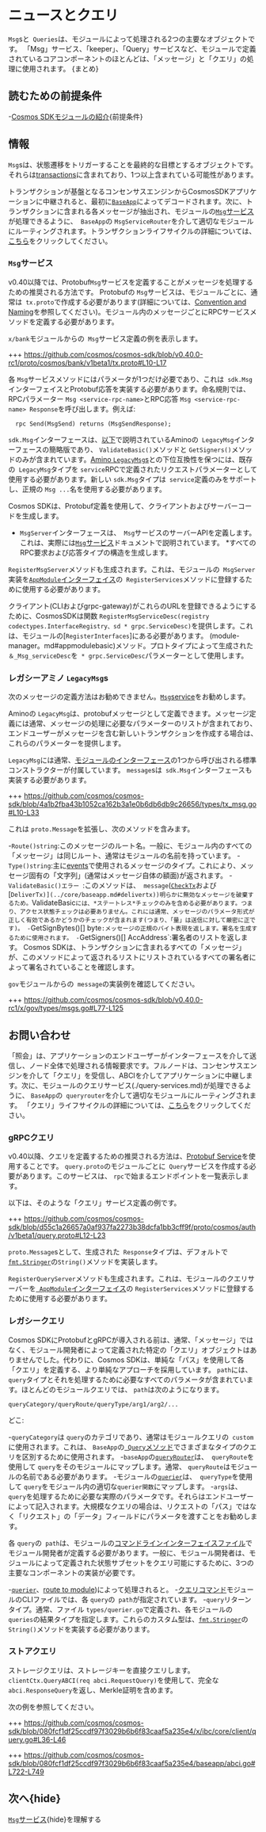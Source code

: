 # ニュースとクエリ

`Msg`sと` Queries`は、モジュールによって処理される2つの主要なオブジェクトです。 「Msg」サービス、「keeper」、「Query」サービスなど、モジュールで定義されているコアコンポーネントのほとんどは、「メッセージ」と「クエリ」の処理に使用されます。 {まとめ}

## 読むための前提条件

-[Cosmos SDKモジュールの紹介](。/intro.md){前提条件}

## 情報

`Msg`sは、状態遷移をトリガーすることを最終的な目標とするオブジェクトです。それらは[transactions](../core/transactions.md)に含まれており、1つ以上含まれている可能性があります。

トランザクションが基盤となるコンセンサスエンジンからCosmosSDKアプリケーションに中継されると、最初に[`BaseApp`](../core/baseapp.md)によってデコードされます。次に、トランザクションに含まれる各メッセージが抽出され、モジュールの[`Msg`サービス](./msg-services.md)が処理できるように、` BaseApp`の `MsgServiceRouter`を介して適切なモジュールにルーティングされます。トランザクションライフサイクルの詳細については、[こちら](../basics/tx-lifecycle.md)をクリックしてください。

### `Msg`サービス

v0.40以降では、Protobuf`Msg`サービスを定義することがメッセージを処理するための推奨される方法です。 Protobufの `Msg`サービスは、モジュールごとに、通常は` tx.proto`で作成する必要があります(詳細については、[Convention and Naming](../core/encoding.md#faq)を参照してください)。モジュール内のメッセージごとにRPCサービスメソッドを定義する必要があります。

`x/bank`モジュールからの` Msg`サービス定義の例を表示します。

+++ https://github.com/cosmos/cosmos-sdk/blob/v0.40.0-rc1/proto/cosmos/bank/v1beta1/tx.proto#L10-L17

各 `Msg`サービスメソッドにはパラメータが1つだけ必要であり、これは` sdk.Msg`インターフェイスとProtobuf応答を実装する必要があります。命名規則では、RPCパラメーター `Msg <service-rpc-name>`とRPC応答 `Msg <service-rpc-name> Response`を呼び出します。例えば: 

```
  rpc Send(MsgSend) returns (MsgSendResponse);
```

`sdk.Msg`インターフェースは、[以下](#legacy-amino-msgs)で説明されているAminoの` LegacyMsg`インターフェースの簡略版であり、 `ValidateBasic()`メソッドと `GetSigners()`メソッドのみが含まれています。[Amino `LegacyMsg`s](#legacy-amino-msgs)との下位互換性を保つには、既存の` LegacyMsg`タイプを `service`RPCで定義されたリクエストパラメーターとして使用する必要があります。新しい `sdk.Msg`タイプは` service`定義のみをサポートし、正規の `Msg ...`名を使用する必要があります。

Cosmos SDKは、Protobuf定義を使用して、クライアントおよびサーバーコードを生成します。

* `MsgServer`インターフェースは、` Msg`サービスのサーバーAPIを定義します。これは、実際には[`Msg`サービス](./msg-services.md)ドキュメントで説明されています。
*すべてのRPC要求および応答タイプの構造を生成します。

`RegisterMsgServer`メソッドも生成されます。これは、モジュールの` MsgServer`実装を[`AppModule`インターフェイス](./module-manager.md#appmodule)の` RegisterServices`メソッドに登録するために使用する必要があります。

クライアント(CLIおよびgrpc-gateway)がこれらのURLを登録できるようにするために、CosmosSDKは関数 `RegisterMsgServiceDesc(registry codectypes.InterfaceRegistry、sd * grpc.ServiceDesc)`を提供します。これは、モジュールの[`RegisterInterfaces`]にある必要があります。 (module-manager。md#appmodulebasic)メソッド。プロトタイプによって生成された `＆_Msg_serviceDesc`を` * grpc.ServiceDesc`パラメーターとして使用します。

### レガシーアミノ `LegacyMsg`s

次のメッセージの定義方法はお勧めできません。[`Msg`service](#msg-services)をお勧めします。

Aminoの `LegacyMsg`は、protobufメッセージとして定義できます。メッセージ定義には通常、メッセージの処理に必要なパラメーターのリストが含まれており、エンドユーザーがメッセージを含む新しいトランザクションを作成する場合は、これらのパラメーターを提供します。

`LegacyMsg`には通常、[モジュールのインターフェース](./module-interfaces.md)の1つから呼び出される標準コンストラクターが付属しています。 `message`sは` sdk.Msg`インターフェースも実装する必要があります。

+++ https://github.com/cosmos/cosmos-sdk/blob/4a1b2fba43b1052ca162b3a1e0b6db6db9c26656/types/tx_msg.go#L10-L33

これは `proto.Message`を拡張し、次のメソッドを含みます。

-`Route()string`:このメッセージのルート名。一般に、モジュール内のすべての「メッセージ」は同じルート、通常はモジュールの名前を持っています。
-`Type()string`:主に[events](../core/events.md)で使用されるメッセージのタイプ。これにより、メッセージ固有の「文字列」(通常はメッセージ自体の額面)が返されます。
-`ValidateBasic()エラー `:このメソッドは、` message`([`CheckTx`](../core/baseapp.md#checktx)および[` DeliverTx)](../core/baseapp.md#delivertx))明らかに無効なメッセージを破棄するため。 `ValidateBasic`には、*ステートレス*チェックのみを含める必要があります。つまり、アクセス状態チェックは必要ありません。これには通常、メッセージのパラメータ形式が正しく有効であるかどうかのチェックが含まれます(つまり、「量」は送信に対して厳密に正です)。
-`GetSignBytes()[] byte`:メッセージの正規のバイト表現を返します。署名を生成するために使用されます。
-`GetSigners()[] AccAddress`:署名者のリストを返します。 Cosmos SDKは、トランザクションに含まれるすべての「メッセージ」が、このメソッドによって返されるリストにリストされているすべての署名者によって署名されていることを確認します。

`gov`モジュールからの` message`の実装例を確認してください。

+++ https://github.com/cosmos/cosmos-sdk/blob/v0.40.0-rc1/x/gov/types/msgs.go#L77-L125

## お問い合わせ

「照会」は、アプリケーションのエンドユーザーがインターフェースを介して送信し、ノード全体で処理される情報要求です。フルノードは、コンセンサスエンジンを介して「クエリ」を受信し、ABCIを介してアプリケーションに中継します。次に、モジュールのクエリサービス(./query-services.md)が処理できるように、 `BaseApp`の` queryrouter`を介して適切なモジュールにルーティングされます。 「クエリ」ライフサイクルの詳細については、[こちら](../basics/query-lifecycle.md)をクリックしてください。

### gRPCクエリ

v0.40以降、クエリを定義するための推奨される方法は、[Protobuf Service](https://developers.google.com/protocol-buffers/docs/proto#services)を使用することです。 `query.proto`のモジュールごとに` Query`サービスを作成する必要があります。このサービスは、 `rpc`で始まるエンドポイントを一覧表示します。

以下は、そのような「クエリ」サービス定義の例です。

+++ https://github.com/cosmos/cosmos-sdk/blob/d55c1a26657a0af937fa2273b38dcfa1bb3cff9f/proto/cosmos/auth/v1beta1/query.proto#L12-L23

`proto.Message`sとして、生成された` Response`タイプは、デフォルトで[`fmt.Stringer`](https://golang.org/pkg/fmt/#Stringer)の` String() `メソッドを実装します。

`RegisterQueryServer`メソッドも生成されます。これは、モジュールのクエリサーバーを[` AppModule`インターフェイス](./module-manager.md#appmodule)の `RegisterServices`メソッドに登録するために使用する必要があります。

### レガシークエリ

Cosmos SDKにProtobufとgRPCが導入される前は、通常、「メッセージ」ではなく、モジュール開発者によって定義された特定の「クエリ」オブジェクトはありませんでした。代わりに、Cosmos SDKは、単純な「パス」を使用して各「クエリ」を定義する、より単純なアプローチを採用しています。 `path`には、` query`タイプとそれを処理するために必要なすべてのパラメータが含まれています。ほとんどのモジュールクエリでは、 `path`は次のようになります。

```
queryCategory/queryRoute/queryType/arg1/arg2/...
```

どこ:

-`queryCategory`は `query`のカテゴリであり、通常はモジュールクエリの` custom`に使用されます。これは、 `BaseApp`の[` Query`メソッド](../core/baseapp.md#query)でさまざまなタイプのクエリを区別するために使用されます。
-`baseApp`の[`queryRouter`](../core/baseapp.md#query-routing)は、` queryRoute`を使用して `query`をそのモジュールにマップします。通常、 `queryRoute`はモジュールの名前である必要があります。
-モジュールの[`querier`](./query-services.md#legacy-queriers)は、` queryType`を使用して `query`をモジュール内の適切な` querier関数 `にマップします。
-`args`は、 `query`を処理するために必要な実際のパラメータです。それらはエンドユーザーによって記入されます。大規模なクエリの場合は、リクエストの「パス」ではなく「リクエスト」の「データ」フィールドにパラメータを渡すことをお勧めします。

各 `query`の` path`は、モジュールの[コマンドラインインターフェイスファイル](./module-interfaces.md#query-commands)でモジュール開発者が定義する必要があります。一般に、モジュール開発者は、モジュールによって定義された状態サブセットをクエリ可能にするために、3つの主要なコンポーネントの実装が必要です。

-[`querier`](./query-services.md#legacy-queriers)、[route to module](../core/baseapp.md#query-routing))によって処理されると。
-[クエリコマンド](。/module-interfaces.md#query-commands)モジュールのCLIファイルでは、各 `query`の` path`が指定されています。
-`query`リターンタイプ。通常、ファイル `types/querier.go`で定義され、各モジュールの` queries`の結果タイプを指定します。これらのカスタム型は、[`fmt.Stringer`](https://golang.org/pkg/fmt/#Stringer)の` String() `メソッドを実装する必要があります。

### ストアクエリ

ストレージクエリは、ストレージキーを直接クエリします。 `clientCtx.QueryABCI(req abci.RequestQuery)`を使用して、完全な `abci.ResponseQuery`を返し、Merkle証明を含めます。

次の例を参照してください。

+++ https://github.com/cosmos/cosmos-sdk/blob/080fcf1df25ccdf97f3029b6b6f83caaf5a235e4/x/ibc/core/client/query.go#L36-L46

+++ https://github.com/cosmos/cosmos-sdk/blob/080fcf1df25ccdf97f3029b6b6f83caaf5a235e4/baseapp/abci.go#L722-L749

## 次へ{hide}

[`Msg`サービス](./msg-services.md){hide}を理解する 